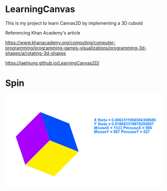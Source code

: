 # LearningCanvas

This is my project to learn Canvas2D by implementing a 3D cuboid

Referencing Khan Academy's article

https://www.khanacademy.org/computing/computer-programming/programming-games-visualizations/programming-3d-shapes/a/rotating-3d-shapes

https://jaehjung.github.io/LearningCanvas2D/

# Spin
![](https://github.com/JaeHJung/LearningCanvas2D/blob/main/spin.gif)
